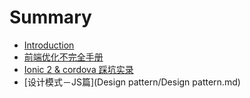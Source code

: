 # Summary

* [Introduction](README.md)
* [前端优化不完全手册](chapter1.md)
* [Ionic 2 & cordova 踩坑实录](ionic_2_&_cordova_cai_keng_shi_lu.md)
* [设计模式－JS篇](Design pattern/Design pattern.md)

